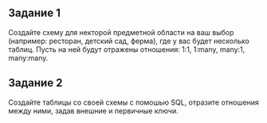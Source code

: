 ## Задание 1

Создайте схему для некторой предметной области на ваш выбор (например: ресторан, детский сад, ферма), где у вас будет несколько таблиц. Пусть на ней будут отражены отношения: 1:1, 1:many, many:1, many:many.

## Задание 2

Создайте таблицы со своей схемы с помошью SQL, отразите отношения между ними, задав внешние и первичные ключи.
